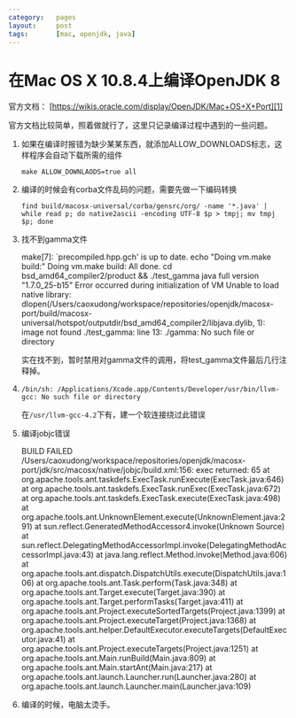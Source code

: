 ```yaml
---
category:   pages
layout:     post
tags:       [mac, openjdk, java]
---
```



在Mac OS X 10.8.4上编译OpenJDK 8
======================


官方文档： [https://wikis.oracle.com/display/OpenJDK/Mac+OS+X+Port][1]

官方文档比较简单，照着做就行了，这里只记录编译过程中遇到的一些问题。

1. 如果在编译时报错为缺少某某东西，就添加ALLOW_DOWNLOADS标志，这样程序会自动下载所需的组件

    `make ALLOW_DOWNLAODS=true all`

2. 编译的时候会有corba文件乱码的问题，需要先做一下编码转换

    `find build/macosx-universal/corba/gensrc/org/ -name '*.java' | while read p; do native2ascii -encoding UTF-8 $p > tmpj; mv tmpj $p; done`

3. 找不到gamma文件

    make[7]: `precompiled.hpp.gch' is up to date.
    echo "Doing vm.make build:"
    Doing vm.make build:
    All done.
    cd bsd_amd64_compiler2/product && ./test_gamma
    java full version "1.7.0_25-b15"
    Error occurred during initialization of VM
    Unable to load native library: dlopen(/Users/caoxudong/workspace/repositories/openjdk/macosx-port/build/macosx-universal/hotspot/outputdir/bsd_amd64_compiler2/libjava.dylib, 1): image not found
    ./test_gamma: line 13: ./gamma: No such file or directory

    实在找不到，暂时禁用对gamma文件的调用，将test_gamma文件最后几行注释掉。

4. `/bin/sh: /Applications/Xcode.app/Contents/Developer/usr/bin/llvm-gcc: No such file or directory`

    在`/usr/llvm-gcc-4.2`下有，建一个软连接绕过此错误

5. 编译jobjc错误

    BUILD FAILED
    /Users/caoxudong/workspace/repositories/openjdk/macosx-port/jdk/src/macosx/native/jobjc/build.xml:156: exec returned: 65
	at org.apache.tools.ant.taskdefs.ExecTask.runExecute(ExecTask.java:646)
	at org.apache.tools.ant.taskdefs.ExecTask.runExec(ExecTask.java:672)
	at org.apache.tools.ant.taskdefs.ExecTask.execute(ExecTask.java:498)
	at org.apache.tools.ant.UnknownElement.execute(UnknownElement.java:291)
	at sun.reflect.GeneratedMethodAccessor4.invoke(Unknown Source)
	at sun.reflect.DelegatingMethodAccessorImpl.invoke(DelegatingMethodAccessorImpl.java:43)
	at java.lang.reflect.Method.invoke(Method.java:606)
	at org.apache.tools.ant.dispatch.DispatchUtils.execute(DispatchUtils.java:106)
	at org.apache.tools.ant.Task.perform(Task.java:348)
	at org.apache.tools.ant.Target.execute(Target.java:390)
	at org.apache.tools.ant.Target.performTasks(Target.java:411)
	at org.apache.tools.ant.Project.executeSortedTargets(Project.java:1399)
	at org.apache.tools.ant.Project.executeTarget(Project.java:1368)
	at org.apache.tools.ant.helper.DefaultExecutor.executeTargets(DefaultExecutor.java:41)
	at org.apache.tools.ant.Project.executeTargets(Project.java:1251)
	at org.apache.tools.ant.Main.runBuild(Main.java:809)
	at org.apache.tools.ant.Main.startAnt(Main.java:217)
	at org.apache.tools.ant.launch.Launcher.run(Launcher.java:280)
	at org.apache.tools.ant.launch.Launcher.main(Launcher.java:109)

6. 编译的时候，电脑太烫手。







[1]:    https://wikis.oracle.com/display/OpenJDK/Mac+OS+X+Port
